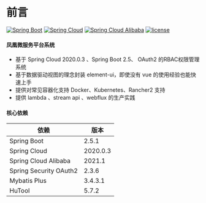 # 前言
[![Spring Boot](https://img.shields.io/badge/spring--boot-2.5.1-brightgreen)](https://github.com/spring-projects/spring-boot)
[![Spring Cloud](https://img.shields.io/badge/spring--cloud-2020.0.3-brightgreen)](https://github.com/spring-cloud)
[![Spring Cloud Alibaba](https://img.shields.io/badge/spring--cloud--alibaba-2021.1-brightgreen)](https://github.com/alibaba/spring-cloud-alibaba)
[![license](https://img.shields.io/badge/License-Apache%202.0-blue.svg)](https://github.com/dlhf/conversion-platform/blob/master/LICENSE)

#### 凤凰微服务平台系统
- 基于 Spring Cloud 2020.0.3 、Spring Boot 2.5、 OAuth2 的RBAC权限管理系统  
- 基于数据驱动视图的理念封装 element-ui，即使没有 vue 的使用经验也能快速上手  
- 提供对常见容器化支持 Docker、Kubernetes、Rancher2 支持  
- 提供 lambda 、stream api 、webflux 的生产实践   

#### 核心依赖 


依赖 | 版本
---|---
Spring Boot |  2.5.1
Spring Cloud | 2020.0.3  
Spring Cloud Alibaba | 2021.1 
Spring Security OAuth2 | 2.3.6
Mybatis Plus | 3.4.3.1
HuTool | 5.7.2